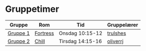 # Gruppetimer

| Gruppe                 | Rom                                           | Tid              | Gruppelærer                                  |
| ---------------------- | --------------------------------------------- | ---------------- | -------------------------------------------- |
| [Gruppe 1](./gruppe1/) | [Fortress](https://link.mazemap.com/ERFnVdz0) | Onsdag 10:15-12  | [trulshes](https://personer.uio.no/trulshes) |
| [Gruppe 2](./gruppe2/) | [Chill](https://link.mazemap.com/OeOC3kRY)    | Tirsdag 14:15-16 | [oliverrj](https://personer.uio.no/oliverrj) |
